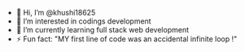 - 👋 Hi, I’m @khushi18625
- 👀 I’m interested in codings development 
- 🌱 I’m currently learning full stack web development
- ⚡ Fun fact: "MY first line of code was an accidental infinite loop !"


